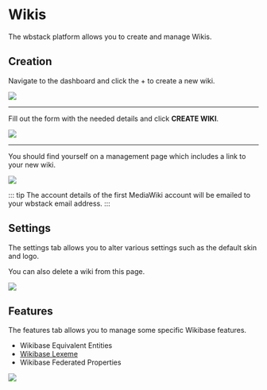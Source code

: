 # Wikis

The wbstack platform allows you to create and manage Wikis.

## Creation

Navigate to the dashboard and click the + to create a new wiki.

![](https://i.imgur.com/e3WGsBu.png)

---

Fill out the form with the needed details and click **CREATE WIKI**.

![](https://i.imgur.com/rWJ6GuD.png)

---

You should find yourself on a management page which includes a link to your new wiki.

![](https://i.imgur.com/NmN058J.png)

::: tip
The account details of the first MediaWiki account will be emailed to your wbstack email address.
:::

## Settings

The settings tab allows you to alter various settings such as the default skin and logo.

You can also delete a wiki from this page.

![](https://i.imgur.com/CXQSirF.png)

## Features

The features tab allows you to manage some specific Wikibase features.

- Wikibase Equivalent Entities
- [Wikibase Lexeme](./feature-lexeme)
- Wikibase Federated Properties

![](https://i.imgur.com/o7UlbmJ.png)
